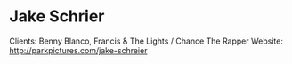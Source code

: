 # Jake Schrier

Clients: Benny Blanco, Francis & The Lights / Chance The Rapper
Website: http://parkpictures.com/jake-schreier